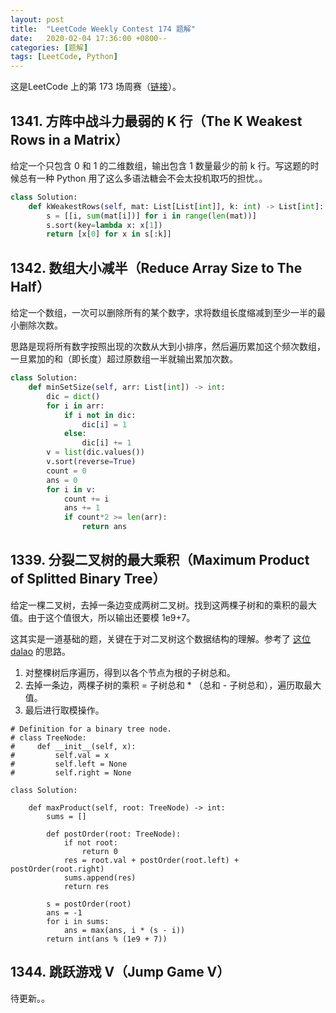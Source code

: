 ```yaml
---
layout: post
title:  "LeetCode Weekly Contest 174 题解"
date:   2020-02-04 17:36:00 +0800--
categories: [题解]
tags: [LeetCode, Python]
---
```



这是LeetCode 上的第 173 场周赛（[链接](https://leetcode-cn.com/contest/weekly-contest-174/)）。

## 1341. 方阵中战斗力最弱的 K 行（The K Weakest Rows in a Matrix）

给定一个只包含 0 和 1 的二维数组，输出包含 1 数量最少的前 k 行。写这题的时候总有一种 Python 用了这么多语法糖会不会太投机取巧的担忧。。

``` python
class Solution:
    def kWeakestRows(self, mat: List[List[int]], k: int) -> List[int]:
        s = [[i, sum(mat[i])] for i in range(len(mat))]
        s.sort(key=lambda x: x[1])
        return [x[0] for x in s[:k]]
```

## 1342. 数组大小减半（Reduce Array Size to The Half）

给定一个数组，一次可以删除所有的某个数字，求将数组长度缩减到至少一半的最小删除次数。

思路是现将所有数字按照出现的次数从大到小排序，然后遍历累加这个频次数组，一旦累加的和（即长度）超过原数组一半就输出累加次数。

```python
class Solution:
    def minSetSize(self, arr: List[int]) -> int:
        dic = dict()
        for i in arr:
            if i not in dic:
                dic[i] = 1
            else:
                dic[i] += 1
        v = list(dic.values())
        v.sort(reverse=True)
        count = 0
        ans = 0
        for i in v:
            count += i
            ans += 1
            if count*2 >= len(arr):
                return ans
```

## 1339. 分裂二叉树的最大乘积（Maximum Product of Splitted Binary Tree）

给定一棵二叉树，去掉一条边变成两树二叉树。找到这两棵子树和的乘积的最大值。由于这个值很大，所以输出还要模 1e9+7。

这其实是一道基础的题，关键在于对二叉树这个数据结构的理解。参考了 [这位dalao](https://leetcode-cn.com/problems/maximum-product-of-splitted-binary-tree/solution/c-hou-xu-bian-li-by-hypogump-2/) 的思路。

1. 对整棵树后序遍历，得到以各个节点为根的子树总和。
2. 去掉一条边，两棵子树的乘积 = 子树总和 * （总和 - 子树总和），遍历取最大值。
3. 最后进行取模操作。

```
# Definition for a binary tree node.
# class TreeNode:
#     def __init__(self, x):
#         self.val = x
#         self.left = None
#         self.right = None

class Solution:
    
    def maxProduct(self, root: TreeNode) -> int:
        sums = []

        def postOrder(root: TreeNode):
            if not root:
                return 0
            res = root.val + postOrder(root.left) + postOrder(root.right)
            sums.append(res)
            return res

        s = postOrder(root)
        ans = -1
        for i in sums:
            ans = max(ans, i * (s - i))
        return int(ans % (1e9 + 7))
```

## 1344. 跳跃游戏 V（Jump Game V）

待更新。。
